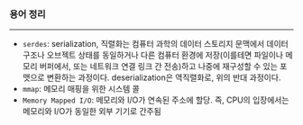 ### 용어 정리
---
- `serdes`: serialization, 직렬화는 컴퓨터 과학의 데이터 스토리지 문맥에서 데이터 구조나 오브젝트 상태를 동일하거나 다른 컴퓨터 환경에 저장(이를테면 파일이나 메모리 버퍼에서, 또는 네트워크 연결 링크 간 전송)하고 나중에 재구성할 수 있는 포맷으로 변환하는 과정이다. deserialization은 역직렬화로, 위의 반대 과정이다.
- `mmap`: 메모리 매핑을 위한 시스템 콜 
- `Memory Mapped I/O`: 메모리와 I/O가 연속된 주소에 할당. 즉, CPU의 입장에서는 메모리와 I/O가 동일한 외부 기기로 간주됨
